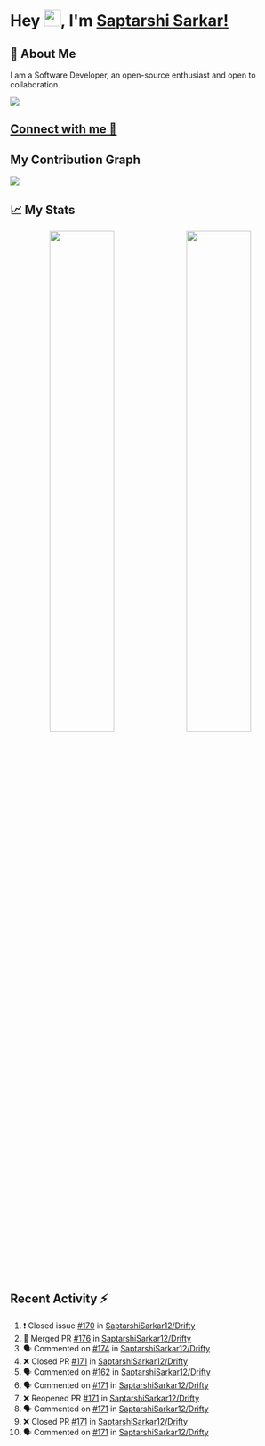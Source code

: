 # Hey <img src="https://github.com/TheDudeThatCode/TheDudeThatCode/blob/master/Assets/Hi.gif" width="30">, I'm [Saptarshi Sarkar!](https://bio.link/saptarshi) 

## 🚀 About Me
I am a Software Developer, an open-source enthusiast and open to collaboration.

![](https://visitor-badge.laobi.icu/badge?page_id=saptarshisarkar12.saptarshisarkar12)

## [Connect with me 💬](https://bio.link/saptarshi) 

## My Contribution Graph 
<img src="https://activity-graph.herokuapp.com/graph?username=SaptarshiSarkar12&bg_color=0f2d3d&color=1cadfb&line=1cadfb&point=1cadfb&area=true&hide_border=true">

## 📈 My Stats
<p align="center">	
  <img width="48%" src="https://github-readme-stats.vercel.app/api?username=saptarshisarkar12&show_icons=true&theme=tokyonight" />
  <img width="48%" src="https://github-readme-streak-stats.herokuapp.com/?user=saptarshisarkar12&theme=tokyonight" />
</p>

## Recent Activity :zap:
<!--START_SECTION:activity-->
1. ❗️ Closed issue [#170](https://github.com/SaptarshiSarkar12/Drifty/issues/170) in [SaptarshiSarkar12/Drifty](https://github.com/SaptarshiSarkar12/Drifty)
2. 🎉 Merged PR [#176](https://github.com/SaptarshiSarkar12/Drifty/pull/176) in [SaptarshiSarkar12/Drifty](https://github.com/SaptarshiSarkar12/Drifty)
3. 🗣 Commented on [#174](https://github.com/SaptarshiSarkar12/Drifty/issues/174) in [SaptarshiSarkar12/Drifty](https://github.com/SaptarshiSarkar12/Drifty)
4. ❌ Closed PR [#171](https://github.com/SaptarshiSarkar12/Drifty/pull/171) in [SaptarshiSarkar12/Drifty](https://github.com/SaptarshiSarkar12/Drifty)
5. 🗣 Commented on [#162](https://github.com/SaptarshiSarkar12/Drifty/issues/162) in [SaptarshiSarkar12/Drifty](https://github.com/SaptarshiSarkar12/Drifty)
6. 🗣 Commented on [#171](https://github.com/SaptarshiSarkar12/Drifty/issues/171) in [SaptarshiSarkar12/Drifty](https://github.com/SaptarshiSarkar12/Drifty)
7. ❌ Reopened PR [#171](https://github.com/SaptarshiSarkar12/Drifty/pull/171) in [SaptarshiSarkar12/Drifty](https://github.com/SaptarshiSarkar12/Drifty)
8. 🗣 Commented on [#171](https://github.com/SaptarshiSarkar12/Drifty/issues/171) in [SaptarshiSarkar12/Drifty](https://github.com/SaptarshiSarkar12/Drifty)
9. ❌ Closed PR [#171](https://github.com/SaptarshiSarkar12/Drifty/pull/171) in [SaptarshiSarkar12/Drifty](https://github.com/SaptarshiSarkar12/Drifty)
10. 🗣 Commented on [#171](https://github.com/SaptarshiSarkar12/Drifty/issues/171) in [SaptarshiSarkar12/Drifty](https://github.com/SaptarshiSarkar12/Drifty)
<!--END_SECTION:activity-->
